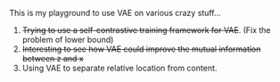 This is my playground to use VAE on various crazy stuff...

1. ~~Trying to use a self-contrastive training framework for VAE~~. (Fix the problem of lower bound)
2. ~~Interesting to see how VAE could improve the mutual information between z and x~~
2. Using VAE to separate relative location from content.
